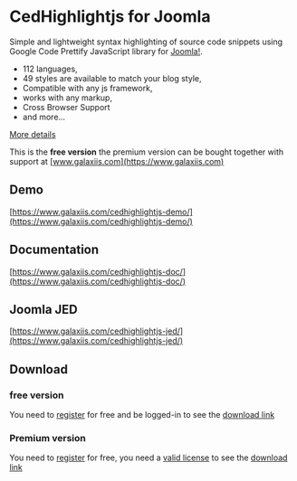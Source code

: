 # CedHighlightjs for Joomla

Simple and lightweight syntax highlighting of source code snippets using Google Code Prettify JavaScript library for [Joomla!](https://www.joomla.org).

- 112 languages,
- 49 styles are available to match your blog style,
- Compatible with any js framework,
- works with any markup,
- Cross Browser Support
- and more...

[More details](https://www.galaxiis.com/cedhighlightjs-showcase/) 

This is the **free version** the premium version can be bought together with support at [www.galaxiis.com](https://www.galaxiis.com)

## Demo
[https://www.galaxiis.com/cedhighlightjs-demo/](https://www.galaxiis.com/cedhighlightjs-demo/)

## Documentation
[https://www.galaxiis.com/cedhighlightjs-doc/](https://www.galaxiis.com/cedhighlightjs-doc/)

## Joomla JED
[https://www.galaxiis.com/cedhighlightjs-jed/](https://www.galaxiis.com/cedhighlightjs-jed/)

## Download
### free version
You need to [register](https://www.galaxiis.com/index.php/member-access?view=registration) for free and be logged-in to see the [download link](https://www.galaxiis.com/cedhighlightjs-download/)  

### Premium version

You need to [register](https://www.galaxiis.com/index.php/member-access?view=registration) for free, you need a [valid license](https://www.galaxiis.com/cedhighlightjs-subscribe/) to see the [download link](https://www.galaxiis.com/cedhighlightjs-download-club/)
